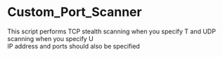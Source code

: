 # Custom_Port_Scanner
This script performs TCP stealth scanning when you specify T and UDP scanning when you specify U <br>
IP address and ports should also be specified
